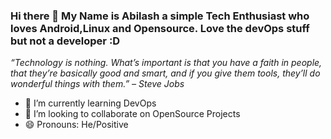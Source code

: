 ### Hi there 👋 My Name is Abilash a simple Tech Enthusiast who loves Android,Linux and Opensource. Love the devOps stuff but not a developer :D

*“Technology is nothing. What’s important is that you have a faith in people, that they’re basically good and smart, and if you give them tools, they’ll do wonderful things with them.” – Steve Jobs*

- 🌱 I’m currently learning DevOps
- 👯 I’m looking to collaborate on OpenSource Projects
- 😄 Pronouns: He/Positive 
